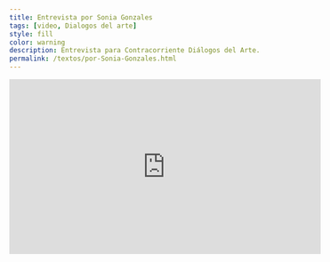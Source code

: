 ```yaml
---
title: Entrevista por Sonia Gonzales
tags: [video, Dialogos del arte]
style: fill
color: warning
description: Entrevista para Contracorriente Diálogos del Arte.
permalink: /textos/por-Sonia-Gonzales.html
---
```


<iframe width="560" height="315" src="https://www.youtube.com/embed/iJSgdeoJYVk?si=njI6352kvc8iCFF0" title="YouTube video player" frameborder="0" allow="accelerometer; autoplay; clipboard-write; encrypted-media; gyroscope; picture-in-picture; web-share" referrerpolicy="strict-origin-when-cross-origin" allowfullscreen></iframe>